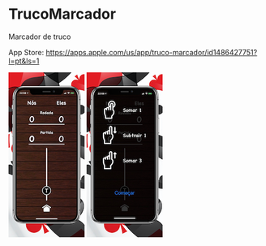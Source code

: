 # TrucoMarcador

Marcador de truco

App Store: https://apps.apple.com/us/app/truco-marcador/id1486427751?l=pt&ls=1

![screen1](https://github.com/JoaoFloresDev/TrucoMarcador/blob/master/screen1.png) ![screen5](https://github.com/JoaoFloresDev/TrucoMarcador/blob/master/screen5%202.png)
